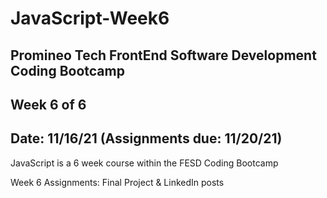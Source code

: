 # JavaScript-Week6

## Promineo Tech FrontEnd Software Development Coding Bootcamp 
## Week 6 of 6 
## Date:  11/16/21 (Assignments due:  11/20/21) 

JavaScript is a 6 week course within the FESD Coding Bootcamp

Week 6 Assignments:  Final Project & LinkedIn posts
